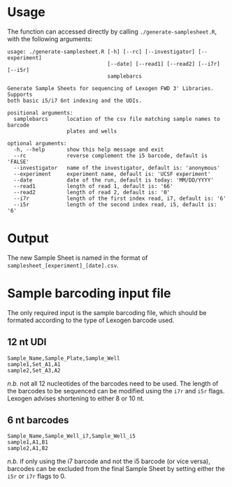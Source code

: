 # Usage
The function can accessed directly by calling `./generate-samplesheet.R`, with the following arguments:
```
usage: ./generate-samplesheet.R [-h] [--rc] [--investigator] [--experiment]
                                [--date] [--read1] [--read2] [--i7r] [--i5r]
                                samplebarcs

Generate Sample Sheets for sequencing of Lexogen FWD 3' Libraries. Supports
both basic i5/i7 6nt indexing and the UDIs.

positional arguments:
  samplebarcs      location of the csv file matching sample names to barcode
                   plates and wells

optional arguments:
  -h, --help       show this help message and exit
  --rc             reverse complement the i5 barcode, default is 'FALSE'
  --investigator   name of the investigator, default is: 'anonymous'
  --experiment     experiment name, default is: 'UCSF experiment'
  --date           date of the run, default is today: 'MM/DD/YYYY'
  --read1          length of read 1, default is: '66'
  --read2          length of read 2, default is: '0'
  --i7r            length of the first index read, i7, default is: '6'
  --i5r            length of the second index read, i5, default is: '6'
```

# Output

The new Sample Sheet is named in the format of `samplesheet_[experiment]_[date].csv`.

# Sample barcoding input file

The only required input is the sample barcoding file, which should be formated according to the type of Lexogen barcode used.

## 12 nt UDI

```
Sample_Name,Sample_Plate,Sample_Well
sample1,Set_A1,A1
sample2,Set_A3,A2
```
*n.b.* not all 12 nucleotides of the barcodes need to be used. The length of the barcodes to be sequenced can be modified using the `i7r` and `i5r` flags. Lexogen advises shortening to either 8 or 10 nt.

## 6 nt barcodes

```
Sample_Name,Sample_Well_i7,Sample_Well_i5
sample1,A1,B1
sample2,A1,B2
```

*n.b.* if only using the i7 barcode and not the i5 barcode (or vice versa), barcodes can be excluded from the final Sample Sheet by setting either the `i5r` or `i7r` flags to 0.
